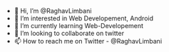- 👋 Hi, I’m @RaghavLimbani
- 👀 I’m interested in Web Developement, Android
- 🌱 I’m currently learning Web-Developement
- 💞️ I’m looking to collaborate on twitter
- 📫 How to reach me on Twitter - @RaghavLimbani

<!---
RaghavLimbani/RaghavLimbani is a ✨ special ✨ repository because its `README.md` (this file) appears on your GitHub profile.
You can click the Preview link to take a look at your changes.
--->
